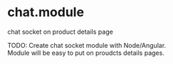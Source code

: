 chat.module
===========

chat socket on product details page

TODO:
Create chat socket module with Node/Angular.  
Module will be easy to put on proudcts details pages.
